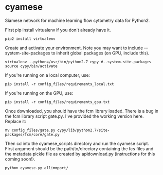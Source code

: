 # cyamese

Siamese network for machine learning flow cytometry data for Python2.

First pip install virtualenv if you don't already have it.

```
pip2 install virtualenv
```

Create and activate your environment. Note you may want to include
--system-site-packages to inherit global packages (on GPU, include this).

```
virtualenv --python=/usr/bin/python2.7 cypy #--system-site-packages
source cypy/bin/activate
```

If you're running on a local computer, use:

```
pip install -r config_files/requirements_local.txt
```

If you're running on the GPU, use:

```
pip install -r config_files/requirements_gpu.txt
```

Once downloaded, you should have the fcm library loaded. There is a 
bug in the fcm library script gate.py. I've provided the working version
here. Replace it:

```
mv config_files/gate.py cypy/lib/python2.7/site-packages/fcm/core/gate.py
```

Then cd into the cyamese_scripts directory and run the cyamese script. First argument
should be the path/to/directory containing the fcs files and the metadata pickle file
as created by apidownload.py (instructions for this coming soon!).

```
python cyamese.py allimmport/
```


